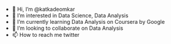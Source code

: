 - 👋 Hi, I’m @katkadeomkar
- 👀 I’m interested in Data Science, Data Analysis
- 🌱 I’m currently learning Data Analysis on Coursera by Google
- 💞️ I’m looking to collaborate on Data Analysis
- 📫 How to reach me twitter 

<!---
katkadeomkar/katkadeomkar is a ✨ special ✨ repository because its `README.md` (this file) appears on your GitHub profile.
You can click the Preview link to take a look at your changes.
--->
